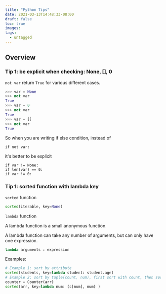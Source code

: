 ```yaml
---
title: "Python Tips"
date: 2021-03-13T14:48:33-08:00
draft: false
toc: true
images:
tags:
  - untagged
---
```


## Overview



### Tip 1: be explicit when checking: None, [], 0

`not var` return `True` for various different cases.
```python
>>> var = None
>>> not var
True
>>> var = 0
>>> not var
True
>>> var = []
>>> not var
True
```

So when you are writing if else condition, instead of
```
if not var:
```
it's better to be explicit
```
if var != None:
if len(var) == 0:
if var != 0:
```

### Tip 1: sorted function with lambda key

`sorted` function
```python
sorted(iterable, key=None)
```

`lambda` function

A lambda function is a small anonymous function.

A lambda function can take any number of arguments, but can only have one expression.
```python
lambda arguments : expression
```
Examples:
```python
# Example 1: sort by attribute
sorted(students, key=lambda student: student.age)
# Example 2: sort by tuple(count, num), first sort with count, then sort with num
counter = Counter(arr)
sorted(arr, key=lambda num: (c[num], num) )
```
